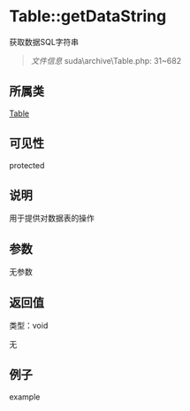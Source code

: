 # Table::getDataString

获取数据SQL字符串

> *文件信息* suda\archive\Table.php: 31~682

## 所属类 

[Table](../Table.md)

## 可见性

 protected 

## 说明


用于提供对数据表的操作



## 参数


无参数


## 返回值

类型：void

无



## 例子

example